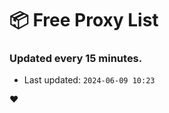 # :package: Free Proxy List
### Updated every 15 minutes.

- Last updated: `2024-06-09 10:23`

:heart:
